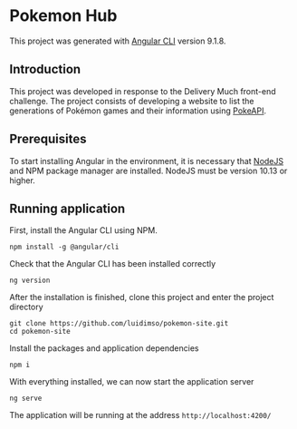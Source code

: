 # Pokemon Hub

This project was generated with [Angular CLI](https://github.com/angular/angular-cli) version 9.1.8.


## Introduction
This project was developed in response to the Delivery Much front-end challenge. The project consists of developing a website to list the generations of Pokémon games and their information using [PokeAPI](https://pokeapi.co/).


## Prerequisites
To start installing Angular in the environment, it is necessary that [NodeJS](https://nodejs.org/) and NPM package manager are installed. NodeJS must be version 10.13 or higher.


## Running application
First, install the Angular CLI using NPM.
```
npm install -g @angular/cli
```

Check that the Angular CLI has been installed correctly
```
ng version
```

After the installation is finished, clone this project and enter the project directory
```
git clone https://github.com/luidimso/pokemon-site.git
cd pokemon-site
```

Install the packages and application dependencies
```
npm i
```

With everything installed, we can now start the application server
```
ng serve
```

The application will be running at the address `http://localhost:4200/`
